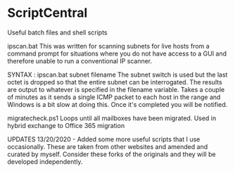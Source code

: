 # ScriptCentral
Useful batch files and shell scripts

ipscan.bat
This was written for scanning subnets for live hosts from a command prompt for situations where you do not have access to a GUI and therefore unable to run a conventional IP scanner.

SYNTAX : ipscan.bat subnet filename
The subnet switch is used but the last octet is dropped so that the entire subnet can be interrogated. The results are output to whatever is specified in the filename variable. Takes a couple of minutes as it sends a single ICMP packet to each host in the range and Windows is a bit slow at doing this. Once it's completed you will be notified.

migratecheck.ps1
Loops until all mailboxes have been migrated. Used in hybrid exchange to Office 365 migration

UPDATES
13/20/2020 - Added some more useful scripts that I use occasionally. These are taken from other websites and amended and curated by myself. Consider these forks of the originals and they will be developed independently.
